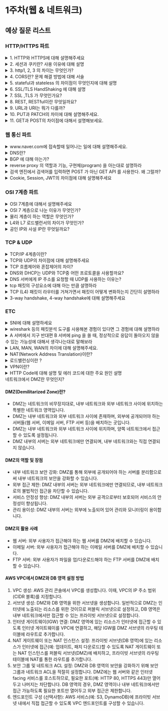 # 1주차(웹 & 네트워크)

## 예상 질문 리스트

### HTTP/HTTPS 파트
<details>
<summary>1. HTTP와 HTTPS에 대해 설명해주세요</summary>
<div>
HTTP는 Hypertext Transfer Protocol의 약자로, 클라이언트/서버 모델에서 데이터를 주고받기 위한 프로토콜입니다. 7계층의 프로토콜로, TCP/IP 위에서 동작하며, 80번 포트를 사용합니다. HTTP는 상태를 가지고 있지 않는 Stateless 프로토콜이며 e커머스 같은 상태가 필요한 작업들을 위한 쿠키와 세션이 존재합니다.
HTTP는 클라이언트와 서버 사이에서 데이터를 주고 받을 떄 텍스트 형태로 주고 받으며, 누군가 네트워크에서 신호를 가로채면 내용이 노출될 수 있다는 보안적인 이슈가 존재합니다.
이를 보완하기 위해서 고안된 것이 바로 HTTP Secure라고도 불리는 HTTPS 이며 HTTP에 데이터 암호화를 추가하여 보안성을 강화한 프로토콜입니다. 443 포트를 사용하고, HTTP 레이어 바로 밑단에 SSL이나 TLS 프로토콜을 추가하여, 서버와 클라이언트 사이에서의 모든 통신 내용이 암호화됩니다.
</div>
</details>

<details>
<summary>2. 세션과 쿠키란? 사용 이유에 대해 설명</summary>
<div>
세션과 쿠키는 웹상에서 사용자의 상태 정보를 유지하고, 사용자 경험을 개선하기 위해 사용되는 기술입니다. 이들은 HTTP 프로토콜의 비연결성과 무상태성을 보완하는 역할을 합니다.

### 세션(Session)
세션은 서버 측에서 생성되는 일종의 식별자로, 사용자가 웹 서버에 접속할 때마다 임시로 생성됩니다. 사용자의 정보는 서버에 저장되며, 보안성이 높지만 서버의 부하를 증가시킬 수 있습니다.
세션은 주로 사용자의 로그인 상태나 접속 정보 등을 유지하기 위해 사용되며 세션을 통해 사용자가 여러 페이지를 이동하더라도 로그인 상태를 유지할 수 있습니다.
### 쿠키(Cookie)
쿠키는 클라이언트(브라우저) 측에 저장되는 작은 데이터 파일로, 사용자의 웹 사이트 방문 정보나 선호도 등을 저장합니다. 쿠키는 사용자가 웹 사이트에 다시 접속할 때 해당 정보를 서버에 전송하여 사용자 맞춤형 서비스를 제공할 수 있게 합니다.
쿠키를 사용하는 이유는 사용자의 편의성을 높이고, 웹 사이트의 사용성을 개선하기 위해 사용됩니다. 예를 들어, 쿠키를 통해 사용자의 로그인 정보, 장바구니 정보, 언어 설정 등을 기억하게 할 수 있습니다.
세션과 쿠키는 HTTP의 무상태성과 비연결성을 개선하기 위해 나온 방법으로 e커머스처럼 상태가 필요한 경우 사용자의 정보를 각각 서버(세션)와 클라이언트(쿠키) 측에서 관리하는 방법입니다. 보안성이 중요한 정보는 세션을 통해 서버 측에서 관리하고, 사용자의 편의성을 위한 정보는 쿠키를 통해 클라이언트 측에서 관리하는 것이 일반적입니다. 
</div>
</details>

<details>
<summary>
3. http1, 2, 3 의 차이는 무엇인가?
</summary>
<div>

**HTTP/1.0**:
- 연결마다 하나의 요청과 응답만 처리하는 클라이언트-서버 모델을 사용합니다.
- 텍스트 기반의 프로토콜로, 헤더 정보와 데이터가 동일한 연결을 통해 전송됩니다.
- 성능과 효율성이 떨어지는 단점이 있으며, 여러 개의 리소스를 동시에 로드하기 어렵습니다.
<br>

**HTTP/1.1**:

- **지속 연결(Persistent Connection)**과 **파이프라이닝(Pipelining)**을 도입하여 한 번의 TCP 초기화 이후, keep-alive 옵션으로 일정 시간 동안 연결 상태를 유지하며, 클라이언트는 앞 요청의 응답을 기다리지 않고 순차적으로 요청을 전송할 수 있게 되었습니다(하지만, 서버에서는 순서대로 처리해야 해서 병목 현상이 발생하고 HOL 문제가 발생). 
- 헤더 필드의 압축을 통해 일부 성능 향상을 이루었지만, 여전히 성능이 제한됩니다.(쿠키와 같은 다양한 메타 정보가 헤더에 들어가서 보내려 하는 데이터보다 header가 더 커지게 되는 Fat message header 문제가 존재)
![alt text](image.png)

<br>

**HTTP/2**:
- 이진 프레임 형식과 헤더 압축을 도입하여 효율성을 개선했습니다.
- **다중 스트림(Multiplexing)을 지원하여 하나의 연결로 동시에 여러 요청과 응답을 처리**할 수 있습니다.
- **서버 푸시(Server Push)를 통해 서버는 클라이언트 요청 없이 리소스를 전송할 수** 있습니다.
- 보안을 위해 기본적으로 TLS(SSL)을 사용하도록 권장하며 그 위에 binary framing layer가 올라가서 동작합니다. (메시지가 프레임으로 나뉘면 헤더는 헤더 프레임, 데이터는 데이터 프레임으로 나뉨.) 
![이진 프레임 구조](image-1.png)
![다중 스트림 구조](image-2.png)
<br>

#### Appendix
Stream : 구성된 연결 내에서 전달되는 바이트의 양방향 흐름으로 하나 이상의 메시지가 전달될 수 있습니다.
Message : 논리적 요청 또는 응답 메시지에 매핑되는 프레임의 전체 시퀀스입니다.
Frame : http/2에서 통신의 최소 단위로 각 최소 단위에는 하나의 프레임 헤더가 포함됩니다.
즉, 상위 레벨에서는 스트림으로 묶고 하위 레벨에서는 프레임으로 쪼개져서 통신이 이루어집니다. 각 스트림에는 양방향 메시지 전달에 사용되는 고유 식별자와 우선순위 정보(선택적)가 존재하며 모든 통신은 클라이언트와 서버 사이에 하나의 tcp 연결만을 사용하며 전달될 수 있는 양방향 스트림의 수는 제한이 없습니다. 즉, tcp를 복수로 뚫지 않습니다.


**HTTP/3**:
- 전체적으로 새로운 전송 프로토콜로, **QUIC(Quick UDP Internet Connections)을 기반으로** 합니다.
- UDP를 사용하여 혼잡 제어 및 오류 복구 기능을 더 효과적으로 수행하며, 연결 설정 및 해제에 대한 지연을 감소시킵니다.
- 하나의 연결로 다수의 병렬 스트림을 전송하며, 스트림 간에 영향을 주지 않고 데이터를 동시에 전송합니다.
- 보통 tcp에서는 소켓 번호로 ip주소+포트 번호를 쓰는데 QUIC에서는 독립적으로 connection id를 사용하기 때문에 ip주소가 바뀌어도 연결이 유지됩니다.
- QUIC의 연결 설정 과정이 TLS1.3과 밀결합되어 있는 반면 TCP는 TLS와 서로 독립적이라서 따로 따로 뚫지만 QUIC 은 새로 만들때 그냥 같이 써야해서 같이합니다. (QUIC이 TLS1.3을 사용한 주된 이유는 handshake에 더 적은 라운드 트립이 필요하도록 바뀌었기 때문으로 프로토콜 지연을 줄여주는 효과가 있음.)

(https://suminn0.tistory.com/143)
![TLS](image-3.png)

</div>
</details>

<details>
<summary>
4. CORS란? 문제 해결 방법에 대해 서술
</summary>
<div>

### CORS(Cross-Origin Resource Sharing)란?

CORS는 웹 브라우저에서 보안을 유지하면서 다른 출처의 리소스를 안전하게 요청할 수 있도록 하는 메커니즘입니다. 서버는 HTTP 헤더를 통해 다른 출처의 요청을 허용할지 결정하며, 이는 원본 사이트의 모방을 방지하고 다른 출처의 데이터 요청을 제한함으로써 공격으로부터 보호하는 데 필요합니다.

#### CORS의 필요성
- 보안 강화: 웹 애플리케이션은 선택된 리소스에 대해 다른 출처의 접근을 허용함으로써, 원본 사이트를 모방하거나 사용자 정보를 도용하는 등의 무단 접근 및 해킹 가능성을 줄일 수 있습니다.
- 통합 용이성: 클라이언트 웹 애플리케이션이 다른 도메인의 리소스와 상호 작용할 수 있게 함으로써, third party API 및 리소스를 클라이언트 측 코드에서 참조하는 것을 용이하게 합니다. 예를 들어, 동영상 플랫폼 API에서 동영상을 가져오거나 글꼴 라이브러리의 글꼴을 사용하는 등의 작업에 활용됩니다.
#### CORS 해결 방법
- 서버 측 설정 변경: 서버에서 특정 출처 또는 모든 출처에 대한 요청을 허용하도록 설정을 변경합니다. 예를 들어, Spring Boot에서는 @CrossOrigin 어노테이션을 사용하거나, WebMvcConfigurer를 구현하여 글로벌 CORS 설정을 할 수 있습니다.
- 프록시 서버 사용: 클라이언트와 서버 사이에 프록시 서버를 두어, 모든 클라이언트 요청을 프록시를 통해 서버로 전달하고, 서버의 응답을 클라이언트에게 전달하는 방식으로 CORS 문제를 우회할 수 있습니다.

</div>
</details>

<details>
<summary>
5. stateful과 stateless 의 차이점이 무엇인지에 대해 설명
</summary>
<div>

#### Stateful
Stateful(상태 유지) 시스템은 사용자의 상태 정보를 저장하고 이를 기반으로 다음 행동을 결정합니다. 예를 들어, 웹 애플리케이션에서 로그인 세션 관리는 Stateful한 예입니다. 사용자가 로그인하면, 그 사용자의 정보(예: 세션 ID)가 서버에 저장되고, 사용자가 다음 요청을 할 때마다 서버는 해당 정보를 참조하여 사용자를 인식합니다. 이를 통해 사용자마다 개인화된 서비스를 제공할 수 있습니다.

#### Stateless
Stateless(상태 비유지) 시스템은 사용자의 상태 정보를 저장하지 않습니다. 즉, 각 요청이 독립적으로 처리되며, 이전 요청의 정보가 후속 요청에 영향을 주지 않습니다. 예를 들어, HTTP 프로토콜은 Stateless 프로토콜입니다. 클라이언트가 서버에 요청을 보낼 때 마다, 각 요청은 서로 독립적으로 처리되며, 서버는 이전 요청에 대한 정보를 저장하거나 참조하지 않습니다. 이러한 특성은 서버의 복잡성을 줄이고 확장성을 높이는 데 도움이 됩니다.

둘의 차이점은 상태 정보 저장 여부와 응답 방식에 차이가 있으면 Stateful의 경우엔 저장하고 관리한 상태 정보를 기반으로 응답을 결정하는 반면 Stateless는 상태 정보를 유지하지 않고 각 요청을 독립적으로 처리합니다. 따라서 전자의 경우 상태 정보 관리를 위한 리소스가 필요할 수 있으며 이는 시스템의 복잡성을 증가시킬 수 있습니다.
</div>
</details>

<details>
<summary>
6. SSL/TLS HandShaking 에 대해 설명
</summary>
<div>

SSL(Secure Sockets Layer)과 TLS(Transport Layer Security)는 인터넷 상에서 데이터를 암호화하여 전송하는 기술로, 민감한 정보를 안전하게 전송하기 위해 사용됩니다. SSL은 TLS의 전신이며, 현재는 TLS가 더 널리 사용됩니다. SSL/TLS Handshaking은 클라이언트와 서버 간의 안전한 연결을 설정하는 과정입니다.

클라이언트 헬로(Client Hello): 통신을 시작하는 클라이언트가 서버에게 사용 가능한 암호화 방식, TLS 버전, 임의의 난수(random number) 등을 전송합니다.

서버 헬로(Server Hello): 서버는 클라이언트의 메시지를 받고, 클라이언트와 공통으로 사용할 수 있는 암호화 방식, TLS 버전, 서버의 임의의 난수 등을 선택하여 응답합니다.

서버 인증 및 키 교환(Server Certificate and Key Exchange): 서버는 자신의 인증서를 클라이언트에게 전송합니다. 클라이언트는 인증서의 유효성을 확인하고, 서버의 공개키를 획득합니다. 이 공개키를 이용하여 세션 키를 암호화하여 서버에게 전송합니다.

클라이언트 키 교환(Client Key Exchange): 클라이언트는 서버의 공개키를 사용하여 암호화된 프리마스터 시크릿(premaster secret)을 생성하고 이를 서버에게 전송합니다. 서버는 개인 키를 사용하여 premaster secret(클라이언트가 보낸 키)을 해독합니다. 그런 다음 서버와 클라이언트는 모든 통신의 대칭 암호화에 사용되는 세션 키를 계산합니다.

핸드세이크 완료: 서버와 클라이언트는 서로에게 "Finished" 메시지를 전송하여 핸드셰이킹 과정이 성공적으로 완료되었음을 알립니다. 이 시점부터 클라이언트와 서버 간에 교환되는 데이터는 모두 암호화되어 전송됩니다.

![ssl/tls handshake](image-4.png)
</div>
</details>

<details>
<summary>
7. SSL ,TLS 가 무엇인가요?
</summary>
<div>

SSL(Secure Sockets Layer)과 TLS(Transport Layer Security)는 인터넷 상의 데이터 전송을 안전하게 보호하기 위한 프로토콜입니다. 이들은 개인 정보, 인증, 데이터 무결성을 보호하며, 특히 온라인 거래와 같은 중요한 정보가 오가는 통신을 암호화하여 보안을 강화합니다. SSL은 TLS의 전신으로, 시간이 지나면서 TLS로 발전했습니다.

#### SSL과 TLS의 역할
- 데이터 암호화: 웹사이트와 브라우저 간에 전송되는 데이터를 암호화하여, 해커들이 개인 또는 금융 정보에 접근하는 것을 방지합니다.
- 통신 보안 강화: 웹 브라우징, 이메일, VoIP와 같은 애플리케이션을 위해 컴퓨터 네트워크 상에서 통신 보안을 제공합니다.

#### SSL과 TLS의 차이점
- 보안 강화: TLS는 SSL의 취약점을 해결한 업그레이드 버전으로, 더 강화된 보안 기능을 제공합니다.
- 표준화: TLS는 1999년 IETF(Internet Engineering Task Force)에 의해 표준화된 SSL의 후속 버전입니다.(TLS 1.0은 SSL 3.0 의 개선 버전으로 시작)

SSL과 TLS는 웹사이트의 신뢰도를 높이고 인터넷 연결을 보호하는 데 중요한 역할을 합니다. 이 프로토콜들은 모든 종류의 정보 교환을 보호하는 데 필수적이며, 전자상거래뿐만 아니라 로그인 정보와 같은 중요 데이터의 안전한 전송을 보장합니다. 

</div>
</details>

<details>
<summary>
8. REST, RESTful이란 무엇일까요?
</summary>
<div>
REST는 인터넷상에서 클라이언트와 서버 간의 상호작용을 규정하기 위해 고안되었으며, 웹 기술을 사용하여 구현됩니다. RESTful은 REST 원칙을 준수하는 웹 서비스를 의미합니다. 

#### REST 구성 요소
- 자원(Resource) : HTTP URI
- 자원에 대한 행위(Verb) : HTTP Method
- 자원에 대한 행위의 내용 (Representations) : HTTP Message Pay Load

#### REST 주요 특징
- 클라이언트-서버 구조(Client-Server Architecture): 클라이언트와 서버가 독립적으로 동작할 수 있도록 분리됩니다. 이를 통해 각각의 구성 요소가 개별적으로 발전할 수 있습니다.

- 무상태(Stateless): 각 요청은 독립적이며, 이전 요청의 상태 정보를 저장하지 않습니다. 서버는 클라이언트로부터 온 요청만을 처리하며, 이 요청에는 필요한 모든 정보가 포함되어 있어야 합니다.

- 캐시 처리 가능(Cacheable): 서버 응답은 캐싱이 가능하도록 표시될 수 있습니다. 이를 통해 클라이언트는 응답을 재사용하여 애플리케이션의 효율성과 성능을 향상시킬 수 있습니다.

- 계층형 시스템(Layered System): 클라이언트는 서버가 직접적으로 연결되어 있는지, 중간에 다른 계층이 있는지 알 수 없습니다. 이는 시스템의 확장성을 향상시킵니다.

- 코드 온 디맨드(Code on Demand, 선택적): 서버는 실행 가능한 코드를 클라이언트에 전송할 수 있습니다. 이는 클라이언트의 기능을 임시적으로 확장할 수 있게 합니다.

- 일관된 인터페이스(Uniform Interface): 일관된 인터페이스를 통해 시스템 간의 상호작용을 단순화합니다. 이 원칙에는 리소스의 식별, 리소스에 대한 표현, 자기 서술적 메시지, 하이퍼미디어를 통한 애플리케이션 상태의 엔진 등이 포함됩니다.

RESTful 웹 서비스는 이러한 원칙을 따르며, 주로 HTTP 메소드(GET, POST, PUT, DELETE 등)를 사용하여 리소스에 접근하고 조작합니다. RESTful 아키텍처를 사용함으로써, 개발자들은 보다 유연하고 확장 가능한 웹 서비스를 구축할 수 있습니다.
</div>
</details>

<details>
<summary>
9. URL과 URI는 뭐가 다를까?
</summary>
<div>

#### URI (Uniform Resource Identifier)
URI는 인터넷 상의 자원을 고유하게 식별하거나 이름을 붙이기 위한 문자열입니다.
URI는 자원의 위치나 이름을 나타낼 수 있으며, URL과 URN (Uniform Resource Name)을 포함하는 더 넓은 개념입니다.
ex) mailto:example@example.com (URN), http://example.com/page (URL)
#### URL (Uniform Resource Locator)
URL은 인터넷 상의 자원이 위치한 곳을 나타내기 위한 특정한 형태의 URI입니다.
URL은 자원에 접근하기 위한 구체적인 방법과 위치를 포함합니다. 즉, 해당 자원을 찾기 위한 주소 역할을 합니다.
ex) http://example.com/page

#### 차이점
모든 URL은 URI입니다. 하지만 모든 URI가 URL인 것은 아닙니다. URI는 자원의 위치(URL) 또는 이름(URN)을 나타낼 수 있지만, URL은 오직 자원의 위치만을 나타냅니다.
URL은 자원에 접근하기 위한 경로를 제공하는 반면, URI는 자원을 식별하거나 이름을 붙이는 데 사용됩니다.
즉, URL은 '어디에' 있는지를 알려주고, URI는 '무엇인지'를 식별합니다.

</div>
</details>

<details>
<summary>
10. PUT과 PATCH의 차이에 대해 설명해주세요.
</summary>
<div>

HTTP 메소드인 PUT과 PATCH는 모두 리소스를 업데이트하는 데 사용되지만, 그 방식에서 차이가 있습니다. PUT은 전체 리소스를 업데이트하는 반면, PATCH는 리소스의 일부분만 업데이트합니다. 예를 들어, PUT 요청을 보내면 리소스의 모든 필드가 업데이트되지만, PATCH 요청을 보내면 특정 필드만 업데이트할 수 있습니다.

#### PUT과 PATCH의 주요 차이점
PUT: 전체 리소스를 업데이트하므로, 업데이트하려는 리소스의 모든 정보를 요청에 포함해야 합니다. 이는 리소스의 일부만 변경하고자 할 때 비효율적일 수 있습니다.
PATCH: 리소스의 특정 부분만을 업데이트하기 때문에, 변경하고자 하는 정보만 요청에 포함하면 됩니다. 이는 효율적인 데이터 전송과 빠른 업데이트를 가능하게 합니다.

</div>
</details>

<details>
<summary>
11. GET과 POST의 차이점에 대해서 설명해보세요.
</summary>
<div>

GET 메소드는 서버로부터 정보를 조회하기 위해 사용됩니다. 데이터를 URL의 쿼리 스트링을 통해 전송하며, 이 데이터는 URL에 노출됩니다. GET 요청은 브라우저에 의해 캐시될 수 있으며, 북마크와 검색 엔진 크롤링에 적합합니다.
POST 메소드는 서버에 데이터를 제출하여 리소스를 생성하거나 업데이트하기 위해 사용됩니다. 데이터는 요청 본문(body)에 포함되어 전송되며, URL에는 노출되지 않습니다. POST 요청은 캐시되지 않으며, 브라우저 히스토리에도 저장되지 않습니다.

</div>
</details>

### 웹 통신 파트

<details>
<summary>
www.naver.com에 접속할때  일어나는 일에 대해 설명해주세요.
</summary>
<div>

1. URL 입력: 브라우저의 주소창에 www.naver.com을 입력합니다.

2. DNS 조회: DNS 서버는 도메인 네임을 IP로 변환해주는 역할을 합니다. 먼저 Local DNS에게 URL을 물어보고, 해당 주소가 캐싱되어있다면 바로 IP 주소를 반환하고 그렇지 않다면 다음 단계로 넘어갑니다. Local DNS는 주소를 찾아내기 위해 다른 DNS 서버들과 통신을 시작하게 되며 재귀적으로 Root DNS, TLD DNS, 도메인 DNS에게 차례로 물어보며 IP 주소를 찾게 됩니다.

3. TCP 연결: IP 주소를 획득한 후, 브라우저는 목적지 서버와의 안정적인 통신을 위해 TCP(Transmission Control Protocol) 연결을 시도합니다.(이때 HTTPS인 경우 SSL/TLS 핸드세이크 과정도 진행됩니다.) 이 과정에서는 일반적으로 www.naver.com 서버의 80번 포트(HTTP) 또는 443번 포트(HTTPS)에 연결하려고 합니다.

4. HTTP 요청: TCP 연결이 성공하면, 브라우저는 www.naver.com 서버에 HTTP 요청을 보냅니다. 이 요청에는 웹 페이지를 요청하는 데 필요한 정보가 포함됩니다.

5. 서버 응답: www.naver.com 서버는 브라우저의 요청을 받고 처리한 다음, 요청된 웹 페이지 데이터(HTML, CSS, JavaScript 등)와 함께 HTTP 응답을 보냅니다.

6. 콘텐츠 렌더링: 브라우저는 서버로부터 받은 데이터를 해석하여 화면에 표시합니다. HTML을 먼저 해석하고, CSS 스타일을 적용하며, JavaScript를 실행하여 동적인 웹 페이지를 사용자에게 보여줍니다.

7. 외부 자원 로드: 웹 페이지에는 외부 이미지, 스크립트, 스타일시트 등이 포함될 수 있습니다. 이러한 자원들도 각각 HTTP 요청을 통해 서버로부터 로드됩니다.

</div>
</details>

<details>
<summary>
DNS란?
</summary>
<div>
DNS(Domain Name System)는 인터넷상에서 도메인 이름을 IP 주소로 변환하는 시스템입니다. 인터넷은 기본적으로 IP 주소를 사용하여 컴퓨터나 서버와 같은 장치를 식별합니다. 그러나 IP 주소는 숫자로 이루어져 있어 사람이 기억하기 어렵습니다. DNS는 이러한 문제를 해결하기 위해 도메인 이름(예: www.example.com)을 사람이 이해할 수 있는 주소로 사용하고, 이를 실제 네트워크에서 장치를 식별하는 데 필요한 IP 주소(예: 192.0.2.1)로 변환합니다.
</div>
</details>

<details>
<summary>
BGP 에 대해 아는가?
</summary>
<div>

BGP(Border Gateway Protocol)는 인터넷의 핵심 라우팅 프로토콜 중 하나로, **다른 AS(Autonomous System) 간에** **경로 및 라우팅 정보를 교환하고 관리하는 데 사용**되는 프로토콜입니다.(AS란 하나 이상의 네트워크로 구성되어 독자적인 라우팅 정책을 가진 큰 네트워크나 네트워크 그룹을 의미) BGP는 주로 대규모 네트워크와 다른 AS 간의 라우팅을 제어하는 데 사용됩니다.

#### BGP 주요 특징
1. **AS 간 라우팅**: BGP는 다른 AS 간에 라우팅 정보를 교환하는 데 사용됩니다. **AS는 네트워크 관리의 독립적인 영역**으로, 하나 이상의 IP 주소 범위를 관리합니다. BGP는 이러한 **AS 간의 경로 교환을 담당**합니다.
2. **경로 벡터 프로토콜**: BGP는 경로 벡터 프로토콜로서, 경로 정보를 경로 벡터로 표현하고 이를 교환하여 라우팅 결정을 내립니다. 즉, 패킷이 전송될 최적의 경로를 결정하는 데 사용됩니다. 각 경로 벡터는 목적지 네트워크, AS 경로 및 다양한 속성 정보로 구성됩니다.
3. **정책 기반 라우팅**: BGP는 다양한 정책을 적용하여 라우팅 결정을 내릴 수 있습니다. 이는 트래픽 조정, AS 경로 필터링, 목적지 기반 경로 선택 등과 같은 다양한 제어를 가능하게 합니다.
4. **AS 경로 필터링**: BGP는 AS 경로 정보를 이용하여 경로 필터링을 수행할 수 있으므로, 특정 AS로부터 트래픽을 차단하거나 전달할 수 있습니다.
5. **경로 공개 및 철회**: BGP는 경로 공개(Advertise)와 경로 철회(Withdraw)를 통해 네트워크의 상태를 다른 AS에 알리고 변경사항을 통지합니다.
6. **BGP 라우터**: BGP 라우터는 BGP 프로토콜을 구현하는 라우터로, 다른 AS와의 BGP 세션을 설정하고 업데이트 메시지를 교환합니다.
7. **BGP 피어링**: BGP 라우터 간의 연결을 BGP 피어링이라고 합니다. BGP 피어링은 eBGP(External BGP)와 iBGP(Internal BGP) 두 가지 유형이 있습니다. eBGP는 다른 AS와의 피어링을 나타내며, iBGP는 동일한 AS 내의 다른 BGP 라우터와의 피어링을 나타냅니다.

#### 작동 방식
1. 세션 설정: 두 BGP 라우터(피어) 사이에 TCP 연결을 통해 세션이 설정됩니다. BGP는 기본적으로 TCP 포트 179를 사용합니다.
2. 경로 교환: 세션이 설정되면, BGP 피어는 서로에게 자신이 알고 있는 경로 정보를 교환합니다.
3. 경로 갱신: 경로 정보나 네트워크 상태가 변경되면, BGP 피어는 새로운 정보를 서로에게 알립니다.
4. 경로 유지: BGP 피어는 주기적으로 keepalive 메시지를 교환하여 연결을 유지합니다.

BGP는 인터넷의 라우팅을 관리하고 안정적으로 유지하기 위한 핵심 프로토콜로 사용되며, 다양한 정책 및 네트워크 환경에 따라 라우팅 결정을 조절할 수 있습니다.

Calico BGP..
</div>
</details>

<details>
<summary>
reverse proxy 의 역할과 기능, 구현체(program) 을 아는대로 설명하라
</summary>
<div>

Reverse Proxy는 클라이언트로부터의 요청을 서버로 전달하는 중간자 역할을 하며, 서버로부터의 응답을 다시 클라이언트에게 전달합니다. 그러나 일반적인 프록시 서버와 달리, Reverse Proxy는 클라이언트가 서버에 직접적으로 접근하는 것이 아닌 서버의 앞단에서 작동하여 서버들의 요청을 관리합니다. 이로 인해 여러 가지 중요한 역할과 기능을 수행할 수 있습니다.

#### Reverse Proxy의 역할과 기능
- 로드 밸런싱: 여러 서버에 걸쳐 요청을 분산시켜 서버의 부하를 줄이고, 서비스의 가용성과 신뢰성을 높입니다.
- 보안 강화: 클라이언트와 서버 사이의 중간자로서 작동하여 서버의 실제 IP 주소를 숨기고, 보안 위협으로부터 서버를 보호합니다.
- 캐싱: 자주 요청되는 리소스를 캐시에 저장하여 서버의 부하를 줄이고 응답 시간을 단축합니다.
#### Reverse Proxy 구현체
- Nginx: 고성능을 자랑하는 웹 서버이자 가장 인기 있는 리버스 프록시 소프트웨어 중 하나입니다. 로드 밸런싱, 캐싱 등의 기능을 제공합니다.
- Apache HTTP Server: mod_proxy 모듈을 통해 리버스 프록시 기능을 제공합니다. 유연한 구성과 다양한 모듈을 통해 많은 기능을 지원합니다.
- HAProxy: 고성능 로드 밸런서 및 프록시 서버로, 특히 대규모 웹 사이트와 애플리케이션에 적합합니다. 세밀한 트래픽 관리와 보안 기능을 제공합니다.

이러한 리버스 프록시 소프트웨어들은 웹 서비스의 성능을 향상시키고, 보안을 강화하며, 관리를 용이하게 하는 등의 역할을 수행합니다.

> 포워드 프록시(Forward Proxy)
> 목적: 일반 프록시는 클라이언트가 인터넷에 접근할 때 사용합니다. 클라이언트의 요청을 받아서 인터넷의 서버에 대신 요청을 보내고, 서버로부터 받은 응답을 클라이언트에게 돌려줍니다. 이를 통해 사용자의 신원을 보호하거나 콘텐츠 필터링, 방화벽 우회 등의 기능을 제공할 수 있습니다.
> 작동 방식: 클라이언트는 프록시 서버를 통해 인터넷의 다양한 서버에 접근합니다. 프록시 서버는 클라이언트의 요청을 대신해서 웹 서버에 전달하고, 웹 서버로부터의 응답을 다시 클라이언트에게 전달합니다.

포워드 프록시는 클라이언트 뒷단에 있고 리버스 프록시는 서버 앞단에 있으며 포워드 프록시는 클라이언트를 대신해서 서버에 요청을 보내는 역할을 하고(이때 특정 사이트 접속에 대한 차단 설정 가능) 리버스 프록시는 클라이언트가 요청을 보내면 리버스 프록시가 서버와 통신해서 요청 응답을 반환해줍니다.
따라서 리버스 프록시의 경우 클라이언트는 리버스 프록시 ip로 요청을 보내게 되고 포워드 프록시의 경우 서버는 클라이언트 ip 대신 포워드 프록시의 ip로 요청을 받게 됩니다.
</div>
</details>

<details>
<summary>
검색 엔진에서 검색어를 입력하면 POST 가 아닌 GET API 를 사용한다. 왜 그럴까?
</summary>
<div>

- URL을 통한 공유: GET 요청은 요청하는 데이터가 URL의 일부로 포함되어 있기 때문에, 사용자가 검색 결과를 쉽게 다른 사람과 공유할 수 있습니다. 예를 들어, 검색어가 URL에 포함되어 있어 링크를 복사하여 다른 사람에게 보낼 수 있습니다.

- 캐싱: GET 요청은 결과를 캐시할 수 있어서 동일한 검색 요청에 대해 더 빠른 응답 시간을 제공할 수 있습니다. 이는 서버의 부하를 줄이고 사용자 경험을 개선하는 데 도움이 됩니다.

검색 엔진에서 GET 방식을 사용하는 것은 사용자 경험을 향상시키고, 검색 결과의 공유와 재사용을 용이하게 하기 위한 선택입니다. 검색어를 URL에 포함시킴으로써, 사용자는 검색 결과를 쉽게 다른 사람과 공유하고, 나중에 다시 접근할 수 있습니다.
</div>
</details>

<details>
<summary>
Cookie, Session, JWT의 차이점에 대해 설명해주세요
</summary>
<div>

Cookie와 Session은 클라이언트와 서버 간의 상태를 유지하기 위해 사용되며, 서로 보완적인 관계에 있습니다. 반면, JWT는 사용자 인증 정보를 안전하게 전송하고 검증하기 위한 목적으로 사용됩니다.

#### Cookie:
- 클라이언트(브라우저)에 저장되는 작은 데이터 파일입니다.
- 사용자 인증, 세션 관리, 사용자 선호도 기록 등에 사용됩니다.
- 이름, 값, 만료 시간, 도메인, 경로 등으로 구성됩니다.
#### Session
- 서버 측에서 관리되는 사용자 정보의 저장소입니다.
- 클라이언트에게 고유한 세션 ID를 제공하여 사용자를 식별합니다.
- 서버의 메모리에 저장되어, 동시에 많은 사용자가 접속할 경우 서버에 부하를 줄 수 있습니다.
#### JWT (JSON Web Token)
- 사용자 인증 및 정보 교환에 사용되는 자가 수용적(self-contained) 방식의 JSON 토큰입니다.
- 토큰에는 사용자에 대한 정보, 발급자, 만료 시간 등이 포함될 수 있습니다.
- 디지털 서명이 되어 있어, 정보가 중간에 변경되었는지 검증할 수 있습니다.
- 세션과 달리 서버의 메모리를 사용하지 않아 서버 부하를 줄일 수 있습니다

</div>
</details>





### OSI 7계층 파트

<details>
<summary>
OSI 7계층에 대해서 설명해주세요
</summary>
<div>

OSI(Open Systems Interconnection) 7계층 모델은 컴퓨터 네트워크 프로토콜과 통신을 7개의 계층으로 나누어 정의한 표준 모델입니다.

1. 물리 계층(Physical Layer): 데이터 전송과 수신을 위한 하드웨어 수준의 전송 매체(케이블, RJ45 등)와 전기적 신호를 다룹니다. 이 계층은 데이터를 비트로 변환하여 전송합니다.

2. 데이터 링크 계층(Data Link Layer): 네트워크 장비 간의 물리적 연결을 관리하고, 오류 검출 및 수정 기능을 제공합니다. 이 계층에서는 프레임이라는 단위로 데이터를 전송하며, MAC 주소를 사용하여 통신합니다.

3. 네트워크 계층(Network Layer): 다양한 네트워크 간의 데이터 전송을 담당하며, IP 주소를 사용하여 최적의 경로(Routing)를 결정합니다. 이 계층에서는 패킷이라는 단위로 데이터를 전송합니다.

4. 전송 계층(Transport Layer): 종단 간(End-to-End) 데이터 전송을 관리하며, 통신을 위한 세션 관리와 오류 검출 및 복구 기능을 제공합니다. TCP/UDP 프로토콜이 이 계층에서 작동합니다.

5. 세션 계층(Session Layer): 네트워크 상에서 통신하는 양쪽 시스템 간의 세션을 생성, 관리, 종료하는 기능을 담당합니다. 이 계층은 통신의 시작과 끝을 정의합니다.

6. 표현 계층(Presentation Layer): 데이터의 표현 형식을 관리하고 변환합니다. 예를 들어, 암호화 및 압축을 처리합니다. 이 계층은 데이터를 어플리케이션이 이해할 수 있는 형태로 변환하거나, 네트워크 형식으로 변환하는 역할을 합니다.

7. 응용 계층(Application Layer): 최종 사용자와 직접적으로 상호 작용하는 애플리케이션들을 위한 인터페이스를 제공합니다. 이메일 클라이언트, 웹 브라우저와 같은 응용 프로그램이 이 계층에서 작동합니다.
</div>
</details>

<details>
<summary>
OSI 7 계층으로 나눈 이유가 무엇인가?
</summary>
<div>

네트워크 통신 과정을 7계층으로 나누어 각 계층의 역할을 명확히 함으로써 네트워크 통신 과정의 복잡성을 해결하고, 문제 해결의 효율성을 높이며(네트워크 문제 발생 시 특정 계층을 타켓팅하여 문제 해결), 계층 간 독립성을 보장하고, 표준화와 호환성을 향상시키는 등 네트워크 관리와 운영에 많은 장점을 제공하기 떄문입니다.

</div>
</details>

<details>
<summary>
물리 계층이 하는 역할은 무엇인가?
</summary>
<div>

0과 1로 나열된 데이터를(비트) 전기적인 **아날로그 신호로 변환**해서 주고 받는 기능을 하는 계층입니다. 
</div>
</details>

<details>
<summary>
L4와 L7 로드밸런서의 차이가 무엇인가?
</summary>
<div>

#### L4 로드밸런서 (계층 4: 전송 계층)
IP 주소와 포트 번호를 기반으로 네트워크 트래픽을 분산시킵니다. TCP/UDP 트래픽의 분산을 담당하며, 세션 계층 정보나 애플리케이션 계층의 데이터 내용은 처리하지 않습니다.
장점: 처리 속도가 빠르며, 단순한 트래픽 분산에 효율적입니다.

#### L7 로드밸런서 (계층 7: 애플리케이션 계층)
HTTP, HTTPS 같은 애플리케이션 프로토콜의 내용을 기반으로 트래픽을 분산시킵니다. URL, HTTP 헤더, 쿠키 등을 분석하여 더 정교한 라우팅 결정을 내릴 수 있습니다.
장점: 애플리케이션의 요구사항에 맞춰 트래픽을 제어할 수 있어, 보다 세분화된 로드밸런싱이 가능합니다. 예를 들어, 특정 URL 패턴이나 특정 타입의 트래픽을 특정 서버 그룹에 전달하는 것과 같은 작업을 수행할 수 있습니다.

L4는 IP 주소와 포트 번호 같은 네트워크 및 전송 계층 정보만을 사용하여 트래픽을 분산시키는 반면 L7은 HTTP 헤더, URL, 쿠키 등 애플리케이션 계층의 데이터를 분석하여 더 정교한 로드밸런싱을 제공합니다.
또한, L7은 애플리케이션의 세부적인 요구사항에 맞춰 트래픽을 분산시킬 수 있으며, 캐싱, 애플리케이션 방화벽 기능 등 추가 기능을 제공할 수 있습니다.
</div>
</details>

<details>
<summary>
공인 IP와 사설 IP란 무엇일까요?
</summary>
<div>

#### 공인 IP (Public IP Address)
공인 IP 주소는 인터넷 상에서 고유하며 전 세계적으로 특정 장치를 식별하는 데 사용됩니다.
이 주소를 통해 인터넷 상의 다른 장치들과 통신이 가능하며, 일반적으로 인터넷 서비스 제공업체(ISP)에 의해 할당됩니다.
공인 IP 주소는 인터넷에 직접 연결된 장치에 할당되어 외부에서 접근할 수 있게 해 줍니다.

#### 사설 IP (Private IP Address):
사설 IP 주소는 한 조직 또는 가정 내부 네트워크에서만 사용되며, 인터넷 상에서는 고유하지 않습니다.
사설 IP 주소는 네트워크 내에서 장치들이 서로 통신하는 데 사용되며, 외부 네트워크와의 통신에는 공인 IP 주소를 통한 NAT(네트워크 주소 변환)이 필요합니다.
사설 IP 주소는 일반적으로 라우터나 스위치 같은 네트워크 장비에 의해 자동으로 할당되거나 수동으로 설정됩니다.(DHCP 같은 프로토콜 사용)
사설 IP 주소 범위는 IANA(Internet Assigned Numbers Authority)에 의해 정의되어 있으며, 일반적으로 다음과 같습니다:
10.0.0.0 ~ 10.255.255.255
172.16.0.0 ~ 172.31.255.255
192.168.0.0 ~ 192.168.255.255

</div>
</details>


### **TCP & UDP**

<details>
<summary>
TCP/IP 4계층이란?
</summary>
<div>

TCP/IP 4계층은 인터넷 통신에 사용되는 프로토콜 집합으로, OSI 7계층 모델을 단순화한 모델입니다. 
1. 네트워크 액세스 계층(Network Access Layer) :  이 계층은 물리적 네트워크 하드웨어와 밀접하게 관련되어 있으며, 데이터를 전기 신호로 변환하여 네트워크를 통해 전송하는 기능을 담당합니다. Ethernet, Wi-Fi 같은 물리적 및 데이터 링크 기술이 여기에 속합니다.
2. 인터넷 계층(Internet Layer) : 이 계층은 데이터 패킷을 소스에서 목적지까지 전달하는 기능을 담당합니다. 가장 중요한 프로토콜인 IP(Internet Protocol)가 이 계층에 속하며, 주소 지정과 라우팅을 담당합니다.
3. 전송 계층(Transport Layer) : 이 계층은 통신을 활성화하는 끝점 간의 연결을 관리합니다. TCP(Transmission Control Protocol)와 UDP(User Datagram Protocol)와 같은 프로토콜이 이 계층에 속하며, 데이터의 순차적 전송, 신뢰성 있는 전송, 오류 검출 및 복구 등을 담당합니다.
4. 애플리케이션 계층(Application Layer) : 사용자와 가장 가까운 계층으로, 사용자가 네트워크에 접근할 수 있는 인터페이스와 프로토콜을 제공합니다. HTTP, FTP, SMTP, DNS 등의 프로토콜이 이 계층에 속하며, 웹 브라우징, 이메일 전송, 파일 전송 등 다양한 인터넷 기반 서비스를 가능하게 합니다.

디테일 참고 - https://yozm.wishket.com/magazine/detail/1956/
</div>
</details>

<details>
<summary>
TCP와 UDP의 차이점에 대해 설명해주세요
</summary>
<div>

TCP(Transmission Control Protocol)와 UDP(User Datagram Protocol)는 TCP/IP 프로토콜 스택의 전송 계층에서 사용되는 대표적인 프로토콜입니다. 
##### 연결 방식
TCP는 연결 지향형 프로토콜로, 데이터 전송 전에 3-way handshaking 과정을 거쳐 연결을 설정합니다.
UDP는 비연결형 프로토콜로, 데이터를 보내기 전 연결 설정 과정이 없습니다.

##### 신뢰성
TCP는 데이터 전송 과정에서 오류 검사, 재전송, 흐름 제어 등의 기능을 제공하여 안정적인 데이터 전송을 보장합니다.
UDP는 데이터 전송 과정에서 오류 검사나 재전송 기능이 없어 신뢰성이 낮습니다.

##### 속도
TCP는 연결 설정, 오류 검사, 재전송 등의 과정으로 인해 UDP보다 상대적으로 느립니다.
UDP는 연결 설정 과정이 없어 빠른 속도로 데이터를 전송할 수 있습니다.

##### 용도
TCP는 이메일, 파일 전송, 웹 브라우징 등 신뢰성이 중요한 애플리케이션에 사용됩니다.
UDP는 실시간 스트리밍, 온라인 게임, DNS 등 속도가 중요한 애플리케이션에 사용됩니다.

##### 패킷 전송 방식
TCP는 패킷의 순서를 보장하고 누락된 패킷을 재전송합니다.
UDP는 패킷의 순서를 보장하지 않으며, 누락된 패킷은 재전송하지 않습니다.

#### TCP와 UDP의 특징

##### TCP(Transmission Control Protocol)의 주요 특징
- 연결 지향형 프로토콜: 데이터 전송 전 3-way handshaking을 통해 연결을 설정합니다.
- 신뢰성 있는 데이터 전송: 오류 검사, 재전송, 흐름 제어 등의 기능을 제공합니다.
- 순서 보장: 패킷의 순서를 보장하며, 누락된 패킷은 재전송합니다.
- 느린 속도: 연결 설정, 오류 검사, 재전송 등의 과정으로 인해 UDP보다 상대적으로 느립니다.

##### UDP(User Datagram Protocol)의 주요 특징
- 비연결형 프로토콜: 데이터 전송 전 연결 설정 과정이 없습니다.
- 신뢰성 낮음: 오류 검사, 재전송 기능이 없어 데이터 전송의 신뢰성이 낮습니다.
- 순서 보장 없음: 패킷의 순서를 보장하지 않으며, 누락된 패킷은 재전송하지 않습니다.
- 빠른 속도: 연결 설정 과정이 없어 TCP보다 상대적으로 빠른 속도로 데이터를 전송할 수 있습니다.
</div>
</details>

<details>
<summary>
TCP 흐름제어와 혼잡제어의 차이?
</summary>
<div>

흐름제어는 송신자와 수신자 사이의 데이터 전송 속도를 조절하여 데이터 손실을 방지하는 반면, 혼잡제어는 네트워크 내의 데이터 전송량을 조절하여 네트워크 혼잡을 방지하거나 완화하는 데 초점을 맞춥니다.

#### 흐름제어(Flow Control)
흐름제어는 송신자와 수신자 사이의 데이터 전송 속도를 조절하는 메커니즘입니다. 목적은 수신자가 처리할 수 있는 속도 이상으로 데이터가 전송되어 버퍼가 넘치는 상황을 방지하는 것입니다. 이는 수신자의 처리 능력에 맞추어 데이터의 흐름을 제어함으로써 데이터 손실을 방지합니다.

TCP에서는 주로 "슬라이딩 윈도우" 프로토콜을 사용하여 흐름제어를 구현합니다. 이를 통해 수신자가 지정한 윈도우 크기만큼만 데이터를 전송하고, 수신 확인(ACK)을 받은 후에 다음 데이터를 전송합니다.

#### 혼잡제어(Congestion Control)
혼잡제어는 네트워크 내의 데이터 전송량을 조절하여 네트워크의 혼잡을 방지하거나 완화하는 메커니즘입니다. 네트워크 혼잡이 발생하면 패킷 손실이나 지연이 증가할 수 있으므로, TCP는 네트워크의 혼잡 상태를 감지하고 이에 대응하여 데이터 전송 속도를 조절합니다.

##### Appendix => TCP 혼잡제어 알고리즘
- Slow Start: 처음에는 작은 크기의 데이터를 전송하다가 점차 전송 속도를 높여나가는 방식
- Congestion Avoidance: 혼잡 상황을 감지하여 전송 속도를 점진적으로 늘리는 방식
- Fast Retransmit: 패킷 손실을 빨리 감지하여 재전송하는 방식
- Fast Recovery: 패킷 손실 후 전송 속도를 빨리 복구하는 방식

</div>
</details>

<details>
<summary>
DNS와 DHCP는 UDP와 TCP중 어떤 프로토콜을 사용할까요?
</summary>
<div>

#### DNS
DNS는 주로 UDP를 사용합니다. DNS 쿼리는 대부분 짧은 메시지로 구성되며, 빠른 응답 시간이 중요하기 때문에 연결 설정에 시간이 걸리는 TCP보다는 연결 없이 바로 데이터를 전송할 수 있는 UDP가 선호됩니다. 그러나, 응답 메시지가 크거나 신뢰성이 중요한 경우에는 TCP를 사용하기도 합니다. 예를 들어, DNS 존 전송(Zone Transfer)은 일반적으로 TCP를 사용합니다.

#### DHCP
DHCP는 주로 UDP를 사용합니다. DHCP는 클라이언트와 서버 간에 IP 주소 및 기타 네트워크 구성 정보를 동적으로 할당하고 관리하는 프로토콜입니다. DHCP 통신은 네트워크의 초기 구성 단계에서 이루어지며, 빠른 구성 변경이 필요할 때 UDP의 비연결성이 유용합니다. DHCP 메시지는 일반적으로 데이터그램 형식으로 전송되며, 네트워크의 초기 설정 단계에서도 작동할 수 있도록 설계되었습니다.
</div>
</details>

<details>
<summary>
DNS 서버에게 IP 주소를 요청할 때 UDP를 사용하는 이유는?
</summary>
<div>

DNS 서버에게 IP 주소를 요청할 때 UDP를 사용하는 이유는 빠른 응답 속도, 연결 유지 불필요(일회성 요청), 대량 클라이언트 처리(DNS 질의는 보통 많음), 신뢰성 불필요(일회성 요청) 등 UDP의 특성이 DNS 서비스에 잘 부합하기 때문입니다.
</div>
</details>

<details>
<summary>
tcp 패킷의 구성요소에 대해 아는 만큼 설명하라
</summary>
<div>

TCP (Transmission Control Protocol) 패킷, 일반적으로 세그먼트라고 불리는, 다음과 같은 주요 구성 요소가 있습니다:

- 소스 포트(Source Port)와 목적지 포트(Destination Port): 각각 16비트 필드로, 소스 포트는 패킷을 보내는 어플리케이션의 포트 번호를, 목적지 포트는 패킷을 받는 어플리케이션의 포트 번호를 나타냅니다.

- 시퀀스 번호(Sequence Number): TCP 연결에서 전송되는 각 바이트에 순차적으로 할당되는 번호입니다. 이는 수신 측에서 데이터의 순서를 정확하게 재구성하는 데 사용됩니다.

- 응답 번호(Acknowledgment Number): 수신자가 다음에 받기를 기대하는 시퀀스 번호입니다. 즉, 수신자가 성공적으로 받은 데이터의 양을 송신자에게 알립니다.

- 데이터 오프셋(Data Offset, 그림에선 HLEN): TCP 헤더의 길이를 나타냅니다. 이 필드는 페이로드(실제 데이터)가 시작되기 전까지의 세그먼트 내의 위치를 지정합니다.

- 플래그(Flags): 여러 제어 플래그가 포함되어 있으며, 각 플래그는 1비트입니다. 대표적인 플래그로는 SYN(연결 설정), ACK(응답 확인), FIN(연결 종료), RST(연결 초기화), PSH(데이터 즉시 전달 요청), URG(긴급 데이터 표시) 등이 있습니다.

- 윈도우 크기 (window size): 수신자가 한 번에 받을 수 있는 데이터의 양(바이트 단위)을 지정합니다. 이는 흐름 제어에 사용되어 네트워크 혼잡을 방지합니다. 16비트 필드.

- 체크섬(Checksum): 패킷의 오류 검출을 위한 필드입니다. 송신자가 세그먼트를 생성할 때 계산되며, 수신자가 이를 검증하여 데이터의 정확성을 확인합니다.

- 긴급 포인터(Urgent Pointer): URG 플래그가 설정되었을 때, 이 필드는 긴급 데이터의 끝(마지막 바이트에 대한 일련번호)을 가리킵니다.

- 옵션(Options): 선택적으로 사용되는 필드로, TCP 세그먼트의 기능을 확장합니다. 예를 들어, 최대 세그먼트 크기(Maximum Segment Size, MSS)를 설정하는 데 사용될 수 있습니다.

- 데이터(Data): 실제 전송하고자 하는 애플리케이션 데이터입니다. 데이터 오프셋 필드가 헤더의 크기를 지정하기 때문에, 데이터는 해당 부분 이후에 위치합니다.
![tcp packet](image-5.png)
</div>
</details>

<details>
<summary>
TCP (L4) 패킷이 라우터를 거쳐가면서 패킷이 어떻게 변화하는지 간단히 설명하라
</summary>
<div>

TCP 패킷은 네트워크를 통해 전송되는 동안 다양한 네트워크 장비를 거치게 되는데, 그 중 라우터는 중요한 역할을 합니다. 하지만 TCP 패킷 자체는 라우터를 거치면서 본질적으로 변화하지 않습니다. 대신, 라우터는 패킷의 IP 헤더를 확인하고 이를 기반으로 다음 목적지로 패킷을 전송하는 역할을 합니다. 
1. 캡슐화 및 헤더 변경: TCP 패킷은 IP 패킷 내부에 캡슐화됩니다. 라우터는 IP 헤더의 정보를 확인하고 라우팅 테이블을 참조하여 다음 목적지를 결정합니다. 라우터는 TCP 패킷의 헤더 정보는 건드리지 않고, IP 헤더의 정보만 변경합니다.
2. 라우팅 및 전송: 라우터는 IP 헤더의 정보를 바탕으로 TCP 패킷을 다음 목적지로 전송합니다. 라우터는 라우팅 테이블을 참조하여 최적의 경로를 선택하여 패킷을 전송합니다. 라우터는 TCP 패킷의 내용을 해석하지 않고, 단순히 IP 헤더 정보를 이용하여 패킷을 전달합니다.
3. QoS (Quality of Service) 적용: 라우터는 TCP 패킷의 QoS 정보를 확인하고, 이에 따라 패킷 처리 우선순위를 결정할 수 있습니다. 예를 들어, 실시간 트래픽인 VoIP 패킷을 우선적으로 처리할 수 있습니다.
4. 보안 기능 적용: 라우터는 방화벽 기능을 통해 TCP 패킷의 보안을 검사할 수 있습니다. 불법적이거나 의심스러운 TCP 패킷은 차단될 수 있습니다. 
</div>
</details>


<details>
<summary>
3-way handshake, 4-way handshake에 대해 설명해주세요
</summary>
<div>

##### 3-way Handshake (연결 설정)
3-way handshake는 TCP 연결을 시작하기 위해 사용되며, 다음과 같은 세 단계로 이루어져 있습니다:

1. SYN: 클라이언트는 서버에게 연결을 요청하는 SYN(Synchronize Sequence Number) 패킷을 보냅니다. 이 때, 클라이언트는 자신의 초기 시퀀스 번호(ISN)를 함께 전송합니다.
2. SYN-ACK: 서버는 클라이언트의 연결 요청을 수락하고, 클라이언트에게 SYN-ACK(Synchronize-Acknowledgment) 패킷을 보냅니다. 이 패킷에는 서버의 ISN과 클라이언트의 ISN에 1을 더한 값(ACK)이 포함됩니다.
3. ACK: 클라이언트는 서버의 ISN에 1을 더한 값을 ACK로 하여 ACK 패킷을 서버로 보냄으로써 연결을 확립합니다.
이 과정을 통해 클라이언트와 서버는 신뢰성 있는 연결을 설정하고, 양방향 데이터 전송이 가능해집니다.

##### 4-way Handshake (연결 해제)
4-way handshake는 TCP 연결을 종료하기 위해 사용되며, 다음과 같은 네 단계로 이루어져 있습니다:

1. FIN: 연결을 종료하고자 하는 측(일반적으로 클라이언트)은 FIN(Finish) 플래그가 설정된 패킷을 상대방에게 전송합니다.
2. ACK: 상대방(서버)은 FIN 패킷을 받고, ACK(Acknowledgment) 패킷을 보내어 수신을 확인합니다. 이 시점에서 서버는 클라이언트로부터 추가적인 데이터 수신을 중단하지만, 서버로부터 클라이언트로의 데이터 전송은 계속될 수 있습니다.
3. FIN: 서버가 모든 데이터 전송을 완료했을 때, 서버도 FIN 플래그가 설정된 패킷을 클라이언트에게 보냅니다.
4. ACK: 클라이언트는 FIN 패킷을 받고, 마지막으로 ACK 패킷을 서버로 보냅니다. 이 ACK 패킷을 서버가 수신하면 연결이 완전히 종료됩니다.
이와 같이 4-way handshake 과정을 통해 양측은 안전하게 TCP 연결을 종료할 수 있습니다.
</div>
</details>

### ETC

<details>
<summary>
SNI에 대해 설명하세요
</summary>
<div>

SNI(Server Name Indication)는 TLS(Transport Layer Security) 프로토콜의 확장 기능 중 하나입니다. 이 기능은 클라이언트가 서버에 연결할 때 원하는 호스트명(도메인 이름)을 명시적으로 전송할 수 있게 해줍니다. SNI는 주로 웹 서버가 동일한 IP 주소와 포트 번호를 공유하는 여러 도메인을 호스팅할 때 유용합니다(한 서버에서 여러 개의 인증서를 사용 가능). 이를 통해 서버는 초기 암호화 단계에서 클라이언트가 요청하는 서비스를 정확히 식별하고, 해당 도메인에 맞는 적절한 보안 인증서를 제공할 수 있습니다
</div>
</details>

<details>
<summary>
wireshark 등의 패킷분석 도구를 사용해본 경험이 있다면 그 경험에 대해 설명하라
</summary>
<div>

Wireshark는 네트워크 패킷 분석 도구로, 네트워크를 통해 전송되는 데이터 패킷을 캡처하고 분석할 수 있습니다. 이를 통해 네트워크 문제 해결, 보안 분석, 프로토콜 개발 및 네트워크 프로그래밍 등 다양한 목적으로 활용됩니다.

tcpdump와 wireshark를 이용해서 네트워크 패킷을 분석할 수 있으며 특정 네트워크 연결 문제의 원인을 파악할 수 있습니다.
</div>
</details>

<details>
<summary>
A 서버에서 지구 반대편 B 서버에 ping 을 쏠 때, 정상적으로 응답이 돌아오지 않을 수 있는 가능성에 대해서 생각나는대로 말해보라
</summary>
<div>

- 네트워크 연결 문제: 지구 반대편으로의 연결은 여러 네트워크 노드를 거치게 되므로, 이 중 어느 하나라도 문제가 발생하면 ping 패킷이 제대로 전달되지 않을 수 있습니다.

- 방화벽 또는 보안 정책: B 서버의 네트워크 또는 서버 자체에 설정된 방화벽이나 보안 정책으로 인해 ICMP (Internet Control Message Protocol) 요청이 차단될 수 있습니다. 일부 네트워크는 보안상의 이유로 ping 요청을 차단하기도 합니다.

- 서버 다운 또는 과부하: B 서버 자체가 다운되었거나 과부하 상태에 빠져 있는 경우, 서버는 ping 요청에 응답할 능력이 없게 됩니다.

- 라우팅 문제: 패킷이 B 서버까지 도달하기 위한 경로가 잘못 설정되었거나, 경로에 문제가 생겨 패킷이 올바른 목적지까지 도달하지 못할 수 있습니다. (traceroute라는 커맨드를 통해 라우팅 경로의 문제인지 확인 가능)

- 네트워크 지연: 지구 반대편으로의 데이터 전송은 상당한 지연을 수반할 수 있으며, 이러한 지연으로 인해 ping 응답이 타임아웃을 초과하여 돌아오지 않을 수 있습니다.

- 패킷 손실: 네트워크 혼잡, 불안정한 연결, 장비의 문제 등 다양한 이유로 인해 패킷 손실이 발생할 수 있습니다. 이 경우, ping 요청이나 응답 패킷이 전송 도중 손실될 수 있습니다.

- ISP (Internet Service Provider) 문제: A 서버와 B 서버 사이의 통신을 중개하는 인터넷 서비스 제공자(ISP)에서 문제가 발생한 경우에도 ping 요청이 제대로 처리되지 않을 수 있습니다.

</div>
</details>

<details>
<summary>
LAN, MAN, WAN의 차이에 대해 설명해주세요.
</summary>
<div>

##### LAN(Local Area Network)
- 지리적으로 가까운 지역 내에서 컴퓨터와 다른 장치들을 연결하는 네트워크
- 일반적으로 건물 내부나 가정 내에서 사용됨
- 높은 데이터 전송 속도와 낮은 비용으로 운영 가능
- 이더넷 케이블이나 Wi-Fi를 통해 연결됨
- 동일한 서브넷 마스크와 ARP 프로토콜을 사용하여 IP 범위가 일치하는 장치들로 구성 (ARP는 IP주소를 MAC주소로 변환하는 프로토콜)

##### MAN(Metropolitan Area Network)
- 도시 단위의 지역을 커버하는 네트워크
- LAN보다 더 넓은 지역을 연결하며, WAN보다는 작은 규모
- 주로 전화 회사나 케이블 TV 회사에 의해 운영됨
- 높은 데이터 전송 속도와 중간 수준의 비용으로 운영 가능
- 광섬유 케이블이나 고속 무선 기술을 사용하여 연결됨

##### WAN(Wide Area Network)
- 광범위한 지역(국가, 대륙 등)을 연결하는 네트워크
- 여러 개의 LAN이나 MAN을 연결하여 장거리 통신을 가능하게 함
- 라우터, 스위치, 방화벽 등의 장비를 사용하며, 프레임 릴레이, PPP, HDLC 등의 프로토콜 사용
- 낮은 데이터 전송 속도와 높은 운영 비용이 특징
- 전화선, 위성 통신, 광섬유 케이블 등을 통해 연결됨
</div>
</details>

<details>
<summary>
NAT(Network Address Translation)이란?
</summary>
<div>

NAT(Network Address Translation)는 여러 대의 컴퓨터가 인터넷과 같은 공용 네트워크에 접속할 때, 개별적인 공용 IP 주소를 가질 필요 없이 내부 네트워크의 사설 IP 주소를 사용하여 인터넷 서비스를 이용할 수 있게 해주는 네트워크 주소 변환 기술입니다. NAT는 특히 IPv4 주소의 부족 문제를 완화하는데 중요한 역할을 합니다.

##### NAT의 주요 기능
- 주소 변환: 내부 네트워크의 사설 IP 주소를 외부 네트워크에서 사용할 수 있는 하나 또는 소수의 공용 IP 주소로 변환합니다. 이를 통해 여러 내부 장치가 단일 공용 IP 주소를 공유하여 인터넷에 접속할 수 있습니다.

- 보안 강화: 내부 네트워크의 실제 IP 주소 구조를 외부에 노출하지 않음으로써 네트워크 보안을 강화할 수 있습니다. 외부에서는 NAT를 거치는 공용 IP 주소만 볼 수 있으므로, 내부 네트워크에 대한 직접적인 접근이 어렵습니다.

- 트래픽 관리: NAT는 네트워크 트래픽을 관리하고 제어하는데도 사용될 수 있습니다. 예를 들어, 특정 서비스나 애플리케이션에 대한 접근을 제한하거나, 특정 내부 장치로의 트래픽을 우선적으로 전달하는 등의 설정이 가능합니다

##### NAT 종류
- 정적 NAT(Static NAT): 고정된 공용 IP 주소를 하나의 내부 IP 주소에 1:1로 매핑하는 방식입니다. 주로 공개적으로 접근 가능해야 하는 서버에 사용됩니다.
- 동적 NAT(Dynamic NAT): 내부 IP 주소를 사용 가능한 공용 IP 주소 풀(pool)에서 동적으로 할당합니다. 매핑은 일시적이며, 세션이 종료되면 IP 주소는 풀로 반환됩니다.
- PAT(Port Address Translation)/NAPT(Network Address Port Translation): 여러 내부 IP 주소를 단일 공용 IP 주소로 매핑하지만, 포트 번호를 사용하여 각 트래픽을 구분합니다. 이 방식은 가장 널리 사용되며, 일반적으로 "NAT"라고 할 때 이를 의미합니다.
</div>
</details>

<details>
<summary>
로드밸런싱이란 ? 
</summary>
<div>

로드밸런싱(Load Balancing)은 여러 서버나 네트워크 링크, 프로세스 등에 걸쳐 작업 부하(traffic, 요청 등)를 분산시키는 기술입니다. 이를 통해 단일 서버에 과부하가 걸리는 것을 방지하고, 전체 시스템의 가용성과 신뢰성을 향상시킬 수 있습니다. 로드밸런싱은 다양한 환경에서 사용되며, 주로 웹 서버, 데이터베이스 서버, FTP 서버 등 인터넷 서비스 제공에 필수적인 요소입니다. 로드밸런싱은 다양한 알고리즘을 사용하여 요청을 분산시킵니다. 가장 일반적인 알고리즘에는 라운드 로빈(Round Robin), 가중치 할당(Weighted), 최소 연결(Least Connections) 등이 있습니다.

</div>
</details>

<details>
<summary>
VPN이란?
</summary>
<div>

#### VPN(Virtual Private Network)이란?

VPN(Virtual Private Network)은 인터넷과 같은 공용 네트워크를 통해 사설 네트워크에 보안된 연결을 생성하는 기술입니다. VPN은 데이터를 암호화하고, 사용자의 IP 주소를 숨기며, 온라인 활동을 보호하여, 사용자가 공용 Wi-Fi 등 불안전한 네트워크를 사용할 때도 개인 정보와 데이터를 안전하게 보호합니다.

##### 장점
- 보안성 향상: VPN은 데이터를 암호화하여 전송함으로써 인터넷 상에서 발생할 수 있는 도청, 해킹 등의 위협으로부터 데이터를 보호합니다.
- 원격 접속 지원: VPN을 통해 사용자는 원격지에서 기업 내부 네트워크에 안전하게 접속할 수 있어 원격 근무 등이 가능합니다.
- IP 주소 숨김: VPN을 사용하면 사용자의 실제 IP 주소가 숨겨지고, VPN 서버의 IP 주소가 노출되어 익명성이 향상됩니다.
- 지리적 제한 우회: VPN을 통해 사용자는 특정 지역에 제한된 콘텐츠에 접근할 수 있습니다.

</div>
</details>

<details>
<summary>
HTTP Code에 대해 설명 및 에러 코드에 대한 주요 원인 설명
</summary>
<div>

##### 주요 HTTP 상태 코드
- 1xx (Informational)
  - 100 Continue: 서버가 요청을 받았으며 클라이언트는 계속 요청을 보낼 수 있습니다.
  - 101 Switching Protocols: 클라이언트가 요청한 프로토콜 변경이 승인되었습니다.

- 2xx (Success)
  - 200 OK: 요청이 성공적으로 처리되었습니다.
  - 201 Created: 새 리소스가 생성되었습니다.
  - 202 Accepted: 요청은 접수하였지만, 처리가 완료되지 않았습니다.
  - 204 No Content: 요청이 성공적으로 처리되었지만 응답 본문이 없습니다.

- 3xx (Redirection)
  - 301 Moved Permanently: 요청한 리소스의 URL이 영구적으로 변경되었습니다.
  - 302 Found: 요청한 리소스의 URL이 일시적으로 변경되었습니다.
  - 304 Not Modified: 클라이언트의 캐시된 버전이 최신이므로 새 데이터가 필요하지 않습니다.
  - 307 Temporary Redirect: 302와 유사하게 임시적으로 다른 URL로 리디렉션되지만, 요청 메소드와 본문을 변경하지 않아야 한다는 점에서 차이가 있습니다.

- 4xx (Client Error)
  - 400 Bad Request: 클라이언트가 잘못된 요청을 보냈습니다.
  - 401 Unauthorized: 클라이언트가 인증되지 않았습니다.
  - 404 Not Found: 요청한 리소스를 찾을 수 없습니다.

- 5xx (Server Error)
  - 500 Internal Server Error: 서버에 오류가 발생했습니다.
  - 503 Service Unavailable: 서버가 현재 요청을 처리할 수 없습니다.


##### 에러 원인
- 4xx (Client Error)
  - 400 Bad Request: 클라이언트가 잘못된 요청을 보냈습니다. 예를 들어 잘못된 URL, 누락된 필수 매개변수 등이 있습니다.
  - 401 Unauthorized: 클라이언트가 인증되지 않았습니다. 로그인이 필요한 경우 이 코드가 반환됩니다.
  - 403 Forbidden: 클라이언트가 요청한 리소스에 대한 권한이 없습니다. 이는 접근 제어 문제일 수 있습니다.
  - 404 Not Found: 요청한 리소스를 찾을 수 없습니다. 잘못된 URL이나 삭제된 페이지 등이 원인일 수 있습니다.

- 5xx (Server Error)
  - 500 Internal Server Error: 서버에 오류가 발생했습니다. 이는 일반적으로 프로그래밍 오류, 데이터베이스 문제, 서버 구성 오류 등이 원인일 수 있습니다.
  - 502 Bad Gateway: 서버가 게이트웨이 또는 프록시 역할을 하는 경우, 상위 서버로부터 잘못된 응답을 받았음을 나타냅니다.
  - 503 Service Unavailable: 서버가 현재 요청을 처리할 수 없습니다. 서버 과부하, 유지보수 중 등이 원인일 수 있습니다.
  - 504 Gateway Timeout : 서버가 게이트웨이 또는 프록시로 작동하고 있으며, 상위 서버로부터 요청을 완료하기 위해 필요한 응답을 지정된 시간 내에 받지 못했을 때 발생합니다. 이는 일반적으로 두 서버 간의 통신 문제로 인해 발생하며, 상위 서버가 과부하 상태이거나, 네트워크 문제, 또는 상위 서버의 오류로 인해 응답을 제시간에 보내지 못하는 경우 발생할 수 있습니다.
</div>
</details>


<detail>
<summary>
네트워크에서 DMZ란 무엇인지?
</summary>
<div>

#### DMZ(Demilitarized Zone)란?
- DMZ는 네트워크의 비무장지대로, 내부 네트워크와 외부 네트워크 사이에 위치하는 특별한 네트워크 영역입니다.
- DMZ는 내부 네트워크와 외부 네트워크 사이에 존재하며, 외부에 공개되어야 하는 서버들(웹 서버, 이메일 서버, FTP 서버 등)을 배치하는 곳입니다.
- DMZ는 내부 네트워크와 외부 네트워크 사이에 위치하며, 양쪽 네트워크에서 접근할 수 있도록 설정됩니다.
- DMZ 내부의 서버는 외부 네트워크에만 연결되며, 내부 네트워크와는 직접 연결되지 않습니다.
#### DMZ의 역할 및 장점
- 내부 네트워크 보안 강화: DMZ를 통해 외부에 공개되어야 하는 서버를 분리함으로써 내부 네트워크의 보안을 강화할 수 있습니다.
- 외부 접근 제한: DMZ 내부의 서버는 외부 네트워크에만 연결되므로, 내부 네트워크로의 불법적인 접근을 차단할 수 있습니다.
- 서비스 안정성 향상: DMZ 내부의 서버는 외부 공격으로부터 보호되어 서비스의 안정성이 향상됩니다.
- 관리 용이성: DMZ 내부의 서버는 외부에 노출되어 있어 관리와 모니터링이 용이합니다.
#### DMZ의 활용 사례
- 웹 서버: 외부 사용자가 접근해야 하는 웹 서버를 DMZ에 배치할 수 있습니다.
- 이메일 서버: 외부 사용자가 접근해야 하는 이메일 서버를 DMZ에 배치할 수 있습니다.
- FTP 서버: 외부 사용자가 파일을 업/다운로드해야 하는 FTP 서버를 DMZ에 배치할 수 있습니다.

#### AWS VPC에서 DMZ와 DB 영역 설정 방법
1. VPC 생성: AWS 관리 콘솔에서 VPC를 생성합니다. 이때, VPC의 IP 주소 범위(CIDR 블록)를 지정합니다.
2. 서브넷 생성: DMZ와 DB 영역을 위한 서브넷을 생성합니다. 일반적으로 DMZ는 인터넷에 노출되는 리소스를 위한 것이므로 퍼블릭 서브넷으로 설정하고, DB 영역은 내부 네트워크에서만 접근할 수 있는 프라이빗 서브넷으로 설정합니다.
3. 인터넷 게이트웨이(IGW) 연결: DMZ 영역에 있는 리소스가 인터넷에 접근할 수 있도록 인터넷 게이트웨이를 VPC에 연결하고, 해당 IGW를 DMZ 서브넷의 라우팅 테이블에 라우트로 추가합니다.
4. NAT 게이트웨이 또는 NAT 인스턴스 설정: 프라이빗 서브넷(DB 영역)에 있는 리소스가 인터넷에 접근(예: 업데이트, 패치 다운로드)할 수 있도록 NAT 게이트웨이 또는 NAT 인스턴스를 퍼블릭 서브넷(DMZ)에 배치하고, 프라이빗 서브넷의 라우팅 테이블에 NAT를 통한 라우트를 추가합니다.
5. 보안 그룹 및 네트워크 ACL 설정: DMZ와 DB 영역의 보안을 강화하기 위해 보안 그룹과 네트워크 ACL을 적절히 설정합니다. DMZ에는 웹 서버와 같은 인터넷 facing 서비스를 호스트하므로, 필요한 포트(예: HTTP 80, HTTPS 443)만 열어두고 나머지는 차단합니다. DB 영역의 경우, DMZ 영역이나 내부 네트워크에서만 접근 가능하도록 필요한 포트만 열어두고 외부 접근은 제한합니다.
6. 엔드포인트 구성 (선택사항): AWS 서비스(예: S3, DynamoDB)에 프라이빗 서브넷 내에서 직접 접근할 수 있도록 VPC 엔드포인트를 구성할 수 있습니다.
</div>
</detail>